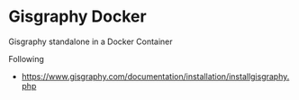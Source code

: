 # Gisgraphy Docker

Gisgraphy standalone in a Docker Container


Following

- https://www.gisgraphy.com/documentation/installation/installgisgraphy.php
